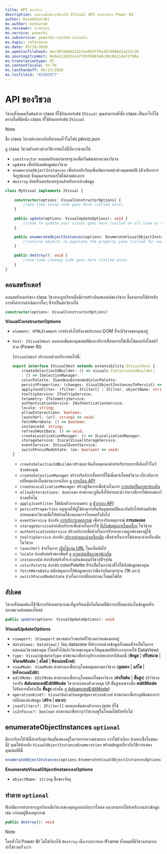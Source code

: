 ```yaml
---
title: API ของวิชวล
description: บทความนี้อธิบายวิธีการใช้ IVisual API สำหรับวิชวล Power BI
author: KesemSharabi
ms.author: kesharab
ms.reviewer: sranins
ms.service: powerbi
ms.subservice: powerbi-custom-visuals
ms.topic: reference
ms.date: 03/19/2020
ms.openlocfilehash: 6ec30fdd4812427ae855ff9a167d946d2a415c28
ms.sourcegitcommit: 0e9e211082eca7fd939803e0cd9c6b114af2f90a
ms.translationtype: HT
ms.contentlocale: th-TH
ms.lasthandoff: 05/13/2020
ms.locfileid: "83302977"
---
```

# <a name="visual-api"></a>API ของวิชวล
วิชวลทั้งหมดเริ่มต้นด้วย class ที่ใช้อินเทอร์เฟซ `IVisual` คุณสามารถตั้งชื่อ class เป็นอะไรก็ได้ตราบใดที่มีหนึ่ง class ที่ใช้อินเทอร์เฟซ `IVisual`

> [!NOTE]
> ชื่อ class วิชวลต้องตรงกับที่กำหนดไว้ในไฟล์ *pbiviz.json*

ดู class วิชวลตัวอย่างด้วยวิธีการต่อไปนี้ที่ควรนำมาใช้:

* `constructor` คอนสตรักเตอร์มาตรฐานเพื่อเริ่มต้นสถานะของวิชวล
* `update` เพื่ออัปเดตข้อมูลของวิชวล
* `enumerateObjectInstances` เพื่อส่งกลับวัตถุเพื่อเติมบานหน้าต่างคุณสมบัติ (ตัวเลือกการจัดรูปแบบ) ซึ่งคุณสามารถแก้ไขได้ตามต้องการ
* `destroy` ดีสตรักเตอร์มาตรฐานสำหรับการล้างข้อมูล

```typescript
class MyVisual implements IVisual {
    
    constructor(options: VisualConstructorOptions) {
        //one time setup code goes here (called once)
    }
    
    public update(options: VisualUpdateOptions): void {
        //code to update your visual goes here (called on all view or data changes)
    }

    public enumerateObjectInstances(options: EnumerateVisualObjectInstancesOptions): VisualObjectInstanceEnumeration {
        //returns objects to populate the property pane (called for each object defined in capabilities)
    }
    
    public destroy(): void {
        //one time cleanup code goes here (called once)
    }
}
```

## <a name="constructor"></a>คอนสตรักเตอร์

คอนสตรักเตอร์ของ class วิชวลจะถูกเรียกเมื่อมีการสร้างอินสแตนซ์ของวิชวล ซึ่งสามารถใช้สำหรับการตั้งค่าการดำเนินการใดๆ ที่จำเป็นต่อวิชวลได้

```typescript
constructor(options: VisualConstructorOptions)
```

**VisualConstructorOptions**

* `element: HTMLElement` การอ้างอิงไปยังองค์ประกอบ DOM ที่จะมีวิชวลของคุณอยู่
* `host: IVisualHost` คอลเลกชันของคุณสมบัติและบริการที่สามารถใช้เพื่อโต้ตอบกับโฮสต์วิชวล (Power BI)

   `IVisualHost` ประกอบด้วยบริการต่อไปนี้:

   ```typescript
   export interface IVisualHost extends extensibility.IVisualHost {
       createSelectionIdBuilder: () => visuals.ISelectionIdBuilder;
       : () => ISelectionManager;
       colorPalette: ISandboxExtendedColorPalette;
       persistProperties: (changes: VisualObjectInstancesToPersist) => void;
       applyJsonFilter: (filter: IFilter[] | IFilter, objectName: string, propertyName: string, action: FilterAction) => void;
       tooltipService: ITooltipService;
       telemetry: ITelemetryService;
       authenticationService: IAuthenticationService;
       locale: string;
       allowInteractions: boolean;
       launchUrl: (url: string) => void;
       fetchMoreData: () => boolean;
       instanceId: string;
       refreshHostData: () => void;
       createLocalizationManager: () => ILocalizationManager;
       storageService: ILocalVisualStorageService;
       eventService: IVisualEventService;
       switchFocusModeState: (on: boolean) => void;
   }
   ```
   * `createSelectionIdBuilder`สร้างและจัดเก็บเมตาดาต้าสำหรับรายการที่เลือกไว้ในวิชวลของคุณ
   * `createSelectionManager` สร้างบริดจ์การสื่อสารที่ใช้เพื่อแจ้งโฮสต์วิชวล เกี่ยวกับการเปลี่ยนแปลงในสถานะการเลือก ดู [การเลือก API](./selection-api.md)
   * `createLocalizationManager` สร้างผู้จัดการเพื่อช่วยในการ [การแปลเป็นภาษาท้องถิ่น](./localization.md)
   * `allowInteractions: boolean` ค่าสถานะบูลีนซึ่งให้คำแนะนำว่าควรมีการโต้ตอบของวิชวลหรือไม่
   * `applyJsonFilter` ใช้ชนิดตัวกรองเฉพาะ ดู [ตัวกรอง API](./filter-api.md)
   * `persistProperties` อนุญาตให้ผู้ใช้สามารถยืนยันคุณสมบัติและบันทึกไปพร้อมกับข้อกำหนดของวิชวลเพื่อให้พร้อมใช้งานบนการโหลดครั้งถัดไป
   * `eventService` ส่งกลับ [การบริการเหตุการณ์](./event-service.md) เพื่อรองรับเหตุการณ์ **การแสดงผล**
   * `storageService`ส่งกลับบริการเพื่อช่วยในการใช้ [ที่เก็บข้อมูลภายในเครื่อง](./local-storage.md) ในวิชวล
   * `authenticationService` สร้างบริการเพื่อช่วยในการรับรองความถูกต้องของผู้ใช้
   * `tooltipService` ส่งกลับ [บริการคำแนะนำเครื่องมือ](./add-tooltips.md) เพื่อช่วยในการใช้คำแนะนำเครื่องมือในวิชวล
   * `launchUrl` ช่วยในการ [เปิดใช้งาน URL](./launch-url.md) ในแท็บถัดไป
   * `locale` ส่งกลับสตริงของพื้นที่ ดู [การแปลเป็นภาษาท้องถิ่น](./localization.md)
   * `instanceId` ส่งกลับสตริงที่จะระบุอินสแตนซ์วิชวลปัจจุบัน
   * `colorPalette` ส่งกลับ colorPalette ที่จำเป็นในการนำสีไปใช้กับข้อมูลของคุณ
   * `fetchMoreData` สนับสนุนการใช้ข้อมูลมากกว่าขีดจำกัดมาตรฐาน (1K แถว)
   * `switchFocusModeState` ช่วยในการเปลี่ยนสถานะโหมดโฟกัส

## <a name="update"></a>อัปเดต

วิชวลทั้งหมดต้องใช้วิธีการอัปเดตสาธารณะที่ถูกเรียกเมื่อใดก็ตามที่มีการเปลี่ยนแปลงในข้อมูลหรือสภาพแวดล้อมของโฮสต์

```typescript
public update(options: VisualUpdateOptions): void
```

**VisualUpdateOptions**

* `viewport: IViewport` ขนาดของวิวพอร์ตที่วิชวลควรแสดงผลอยู่
* `dataViews: DataView[]` วัตถุ dataview ที่ประกอบด้วยข้อมูลทั้งหมดที่จำเป็นในการแสดงผลวิชวลของคุณ (โดยทั่วไปแล้ววิชวลของคุณจะใช้คุณสมบัติประเภทภายใต้ DataView)
* `type: VisualUpdateType` ค่าสถานะเพื่อระบุประเภทของการอัปเดตนี้ (**ข้อมูล** | **ปรับขนาด** | **ViewMode** | **สไตล์** | **ResizeEnd**)
* `viewMode: ViewMode` ค่าสถานะเพื่อระบุโหมดมุมมองของวิชวล (**มุมมอง** | **แก้ไข** | **InFocusEdit**)
* `editMode: EditMode` ค่าสถานะเพื่อระบุโหมดแก้ไขของวิชวล (**ค่าเริ่มต้น** | **ขั้นสูง**) (ถ้าวิชวลรองรับ **AdvancedEditMode** วิชวลจะแสดงตัวควบคุม UI ขั้นสูงเฉพาะเมื่อ **editMode** ได้รับการตั้งค่าเป็น **ขั้นสูง** เท่านั้น ดู [AdvancedEditMode](./advanced-edit-mode.md))
* `operationKind?: VisualDataChangeOperationKind` ค่าสถานะเพื่อระบุชนิดของการเปลี่ยนแปลงข้อมูล (**สร้าง** | **ผนวก**)
* `jsonFilters?: IFilter[]` คอลเลกชันของตัวกรอง json ที่ใช้
* `isInFocus?: boolean` ค่าสถานะเพื่อระบุว่าวิชวลอยู่ในโหมดโฟกัสหรือไม่
    
## <a name="enumerateobjectinstances-optional"></a>enumerateObjectInstances `optional`

มีการเรียกใช้วิธีนี้สำหรับทุกวัตถุที่แสดงอยู่ในรายการความสามารถ การใช้ตัวเลือก (เฉพาะชื่อในขณะนี้) คุณได้ส่งกลับ `VisualObjectInstanceEnumeration` พร้อมข้อมูลเกี่ยวกับวิธีการแสดงคุณสมบัตินี้

```typescript
enumerateObjectInstances(options:EnumerateVisualObjectInstancesOptions):VisualObjectInstanceEnumeration
```

**EnumerateVisualObjectInstancesOptions**

* `objectName: string` ชื่อของวัตถุ

## <a name="destroy-optional"></a>ทำลาย `optional`

ฟังก์ชันการทำลายจะถูกเรียกเมื่อวิชวลของคุณถูกยกเลิกการโหลด และสามารถใช้สำหรับงานล้างข้อมูล เช่น การลบผู้ฟังเหตุการณ์

``` typescript
public destroy(): void
```

> [!Note]
> โดยทั่วไป Power BI ไม่ได้เรียกใช้ `destroy` เนื่องจากการลบ IFrame ทั้งหมดที่มีวิชวลสามารถทำได้รวดเร็วกว่า
